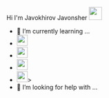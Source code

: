 Hi I'm Javokhirov Javonsher <img src="https://media2.giphy.com/media/gM5qFksULw54NMWyry/giphy.gif?cid=ecf05e47kw73g1jzua33srury6c8718xw9fhf98aee6crc0o&rid=giphy.gif&ct=s" width="30">

- 🌱 I’m currently learning ...
- <code><img src="https://upload.wikimedia.org/wikipedia/commons/thumb/0/00/HTML5_logo_black.svg/1200px-HTML5_logo_black.svg.png" height="25"></code>
- <code><img src="http://cdn.onlinewebfonts.com/svg/img_436906.png" height="25"></code>
- <code><img src="https://fontawesomeicons.com/svg/icons/sass" height="25"></code>
- <code><img src="https://sass-lang.com/assets/img/styleguide/black-7fd39aa3.png" height="25"></code>>
- 🤔 I’m looking for help with ...

